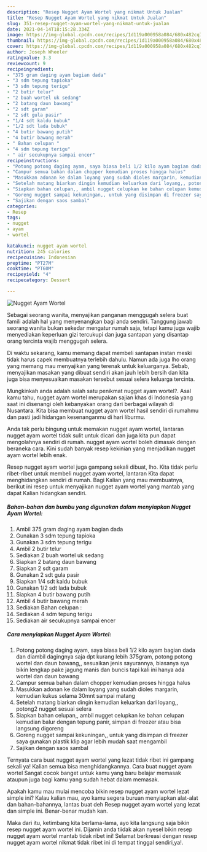```yaml
---
description: "Resep Nugget Ayam Wortel yang nikmat Untuk Jualan"
title: "Resep Nugget Ayam Wortel yang nikmat Untuk Jualan"
slug: 351-resep-nugget-ayam-wortel-yang-nikmat-untuk-jualan
date: 2021-04-14T18:15:28.334Z
image: https://img-global.cpcdn.com/recipes/1d119a000958a084/680x482cq70/nugget-ayam-wortel-foto-resep-utama.jpg
thumbnail: https://img-global.cpcdn.com/recipes/1d119a000958a084/680x482cq70/nugget-ayam-wortel-foto-resep-utama.jpg
cover: https://img-global.cpcdn.com/recipes/1d119a000958a084/680x482cq70/nugget-ayam-wortel-foto-resep-utama.jpg
author: Joseph Wheeler
ratingvalue: 3.3
reviewcount: 9
recipeingredient:
- "375 gram daging ayam bagian dada"
- "3 sdm tepung tapioka"
- "3 sdm tepung terigu"
- "2 butir telur"
- "2 buah wortel uk sedang"
- "2 batang daun bawang"
- "2 sdt garam"
- "2 sdt gula pasir"
- "1/4 sdt kaldu bubuk"
- "1/2 sdt lada bubuk"
- "4 butir bawang putih"
- "4 butir bawang merah"
- " Bahan celupan "
- "4 sdm tepung terigu"
- " air secukupnya sampai encer"
recipeinstructions:
- "Potong potong daging ayam, saya biasa beli 1/2 kilo ayam bagian dada dan diambil dagingnya saja dpt kurang lebih 375gram, potong potong wortel dan daun bawang,, sesuaikan jenis sayurannya, biasanya sya bikin lengkap pake jagung manis dan buncis tapi kali ini hanya ada wortel dan daun bawang"
- "Campur semua bahan dalam chopper kemudian proses hingga halus"
- "Masukkan adonan ke dalam loyang yang sudah dioles margarin, kemudian kukus selama 30mnt sampai matang"
- "Setelah matang biarkan dingin kemudian keluarkan dari loyang,, potong2 nugget sesuai selera"
- "Siapkan bahan celupan,, ambil nugget celupkan ke bahan celupan kemudian balur dengan tepung panir, simpan di freezer atau bisa langsung digoreng"
- "Goreng nugget sampai kekuningan,, untuk yang disimpan di freezer saya gunakan plastik klip agar lebih mudah saat mengambil"
- "Sajikan dengan saos sambal"
categories:
- Resep
tags:
- nugget
- ayam
- wortel

katakunci: nugget ayam wortel 
nutrition: 245 calories
recipecuisine: Indonesian
preptime: "PT27M"
cooktime: "PT60M"
recipeyield: "4"
recipecategory: Dessert

---
```



![Nugget Ayam Wortel](https://img-global.cpcdn.com/recipes/1d119a000958a084/680x482cq70/nugget-ayam-wortel-foto-resep-utama.jpg)

Sebagai seorang wanita, menyajikan panganan menggugah selera buat famili adalah hal yang menyenangkan bagi anda sendiri. Tanggung jawab seorang  wanita bukan sekedar mengatur rumah saja, tetapi kamu juga wajib menyediakan keperluan gizi tercukupi dan juga santapan yang disantap orang tercinta wajib menggugah selera.

Di waktu  sekarang, kamu memang dapat membeli santapan instan meski tidak harus capek membuatnya terlebih dahulu. Namun ada juga lho orang yang memang mau menyajikan yang terenak untuk keluarganya. Sebab, menyajikan masakan yang dibuat sendiri akan jauh lebih bersih dan kita juga bisa menyesuaikan masakan tersebut sesuai selera keluarga tercinta. 



Mungkinkah anda adalah salah satu penikmat nugget ayam wortel?. Asal kamu tahu, nugget ayam wortel merupakan sajian khas di Indonesia yang saat ini disenangi oleh kebanyakan orang dari berbagai wilayah di Nusantara. Kita bisa membuat nugget ayam wortel hasil sendiri di rumahmu dan pasti jadi hidangan kesenanganmu di hari liburmu.

Anda tak perlu bingung untuk memakan nugget ayam wortel, lantaran nugget ayam wortel tidak sulit untuk dicari dan juga kita pun dapat mengolahnya sendiri di rumah. nugget ayam wortel boleh dimasak dengan beraneka cara. Kini sudah banyak resep kekinian yang menjadikan nugget ayam wortel lebih enak.

Resep nugget ayam wortel juga gampang sekali dibuat, lho. Kita tidak perlu ribet-ribet untuk membeli nugget ayam wortel, lantaran Kita dapat menghidangkan sendiri di rumah. Bagi Kalian yang mau membuatnya, berikut ini resep untuk menyajikan nugget ayam wortel yang mantab yang dapat Kalian hidangkan sendiri.

<!--inarticleads1-->

##### Bahan-bahan dan bumbu yang digunakan dalam menyiapkan Nugget Ayam Wortel:

1. Ambil 375 gram daging ayam bagian dada
1. Gunakan 3 sdm tepung tapioka
1. Gunakan 3 sdm tepung terigu
1. Ambil 2 butir telur
1. Sediakan 2 buah wortel uk sedang
1. Siapkan 2 batang daun bawang
1. Siapkan 2 sdt garam
1. Gunakan 2 sdt gula pasir
1. Siapkan 1/4 sdt kaldu bubuk
1. Gunakan 1/2 sdt lada bubuk
1. Siapkan 4 butir bawang putih
1. Ambil 4 butir bawang merah
1. Sediakan  Bahan celupan :
1. Sediakan 4 sdm tepung terigu
1. Sediakan  air secukupnya sampai encer




<!--inarticleads2-->

##### Cara menyiapkan Nugget Ayam Wortel:

1. Potong potong daging ayam, saya biasa beli 1/2 kilo ayam bagian dada dan diambil dagingnya saja dpt kurang lebih 375gram, potong potong wortel dan daun bawang,, sesuaikan jenis sayurannya, biasanya sya bikin lengkap pake jagung manis dan buncis tapi kali ini hanya ada wortel dan daun bawang
1. Campur semua bahan dalam chopper kemudian proses hingga halus
1. Masukkan adonan ke dalam loyang yang sudah dioles margarin, kemudian kukus selama 30mnt sampai matang
1. Setelah matang biarkan dingin kemudian keluarkan dari loyang,, potong2 nugget sesuai selera
1. Siapkan bahan celupan,, ambil nugget celupkan ke bahan celupan kemudian balur dengan tepung panir, simpan di freezer atau bisa langsung digoreng
1. Goreng nugget sampai kekuningan,, untuk yang disimpan di freezer saya gunakan plastik klip agar lebih mudah saat mengambil
1. Sajikan dengan saos sambal




Ternyata cara buat nugget ayam wortel yang lezat tidak ribet ini gampang sekali ya! Kalian semua bisa menghidangkannya. Cara buat nugget ayam wortel Sangat cocok banget untuk kamu yang baru belajar memasak ataupun juga bagi kamu yang sudah hebat dalam memasak.

Apakah kamu mau mulai mencoba bikin resep nugget ayam wortel lezat simple ini? Kalau kalian mau, ayo kamu segera buruan menyiapkan alat-alat dan bahan-bahannya, lantas buat deh Resep nugget ayam wortel yang lezat dan simple ini. Benar-benar mudah kan. 

Maka dari itu, ketimbang kita berlama-lama, ayo kita langsung saja bikin resep nugget ayam wortel ini. Dijamin anda tiidak akan nyesel bikin resep nugget ayam wortel mantab tidak ribet ini! Selamat berkreasi dengan resep nugget ayam wortel nikmat tidak ribet ini di tempat tinggal sendiri,ya!.

